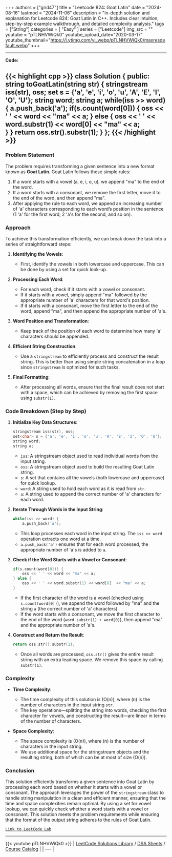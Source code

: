 
+++
authors = ["grid47"]
title = "Leetcode 824: Goat Latin"
date = "2024-08-16"
lastmod = "2024-11-06"
description = "In-depth solution and explanation for Leetcode 824: Goat Latin in C++. Includes clear intuition, step-by-step example walkthrough, and detailed complexity analysis."
tags = ["String"]
categories = [
    "Easy"
]
series = ["Leetcode"]
img_src = ""
youtube = "pTLNHVWiQk0"
youtube_upload_date="2020-03-17"
youtube_thumbnail="https://i.ytimg.com/vi_webp/pTLNHVWiQk0/maxresdefault.webp"
+++



---
**Code:**

{{< highlight cpp >}}
class Solution {
public:
    string toGoatLatin(string str) {
        stringstream iss(str), oss;
        set<char> s = {'a', 'e', 'i', 'o', 'u', 'A', 'E', 'I', 'O', 'U'};
        string word;
        string a;
        while(iss >> word) {
            a.push_back('a');
            if(s.count(word[0])) {
                oss << ' ' << word << "ma" << a;
            } else {
                oss << ' ' << word.substr(1) << word[0]  << "ma" << a;                
            }
        }
        return oss.str().substr(1);
    }
};
{{< /highlight >}}
---

### Problem Statement

The problem requires transforming a given sentence into a new format known as **Goat Latin**. Goat Latin follows these simple rules:

1. If a word starts with a vowel (a, e, i, o, u), we append "ma" to the end of the word.
2. If a word starts with a consonant, we remove the first letter, move it to the end of the word, and then append "ma".
3. After applying the rule to each word, we append an increasing number of 'a' characters corresponding to each word’s position in the sentence (1 'a' for the first word, 2 'a's for the second, and so on).

### Approach

To achieve this transformation efficiently, we can break down the task into a series of straightforward steps:

1. **Identifying the Vowels**:
   - First, identify the vowels in both lowercase and uppercase. This can be done by using a set for quick look-up.
   
2. **Processing Each Word**:
   - For each word, check if it starts with a vowel or consonant.
   - If it starts with a vowel, simply append "ma" followed by the appropriate number of 'a' characters for that word's position.
   - If it starts with a consonant, move the first letter to the end of the word, append "ma", and then append the appropriate number of 'a's.

3. **Word Position and Transformation**:
   - Keep track of the position of each word to determine how many 'a' characters should be appended.

4. **Efficient String Construction**:
   - Use a `stringstream` to efficiently process and construct the result string. This is better than using simple string concatenation in a loop since `stringstream` is optimized for such tasks.
   
5. **Final Formatting**:
   - After processing all words, ensure that the final result does not start with a space, which can be achieved by removing the first space using `substr(1)`.

### Code Breakdown (Step by Step)

1. **Initialize Key Data Structures**:
   ```cpp
   stringstream iss(str), oss;
   set<char> s = {'a', 'e', 'i', 'o', 'u', 'A', 'E', 'I', 'O', 'U'};
   string word;
   string a;
   ```
   - `iss`: A stringstream object used to read individual words from the input string.
   - `oss`: A stringstream object used to build the resulting Goat Latin string.
   - `s`: A set that contains all the vowels (both lowercase and uppercase) for quick lookup.
   - `word`: A string used to hold each word as it is read from `str`.
   - `a`: A string used to append the correct number of 'a' characters for each word.

2. **Iterate Through Words in the Input String**:
   ```cpp
   while(iss >> word) {
       a.push_back('a');
   ```
   - This loop processes each word in the input string. The `iss >> word` operation extracts one word at a time.
   - `a.push_back('a')` ensures that for each word processed, the appropriate number of 'a's is added to `a`.

3. **Check if the Word Starts with a Vowel or Consonant**:
   ```cpp
   if(s.count(word[0])) {
       oss << ' ' << word << "ma" << a;
   } else {
       oss << ' ' << word.substr(1) << word[0]  << "ma" << a;
   }
   ```
   - If the first character of the word is a vowel (checked using `s.count(word[0])`), we append the word followed by "ma" and the string `a` (the correct number of 'a' characters).
   - If the word starts with a consonant, we move the first character to the end of the word (`word.substr(1) + word[0]`), then append "ma" and the appropriate number of 'a's.

4. **Construct and Return the Result**:
   ```cpp
   return oss.str().substr(1);
   ```
   - Once all words are processed, `oss.str()` gives the entire result string with an extra leading space. We remove this space by calling `substr(1)`.

### Complexity

- **Time Complexity**: 
  - The time complexity of this solution is \(O(n)\), where \(n\) is the number of characters in the input string `str`.
  - The key operations—splitting the string into words, checking the first character for vowels, and constructing the result—are linear in terms of the number of characters.

- **Space Complexity**: 
  - The space complexity is \(O(n)\), where \(n\) is the number of characters in the input string.
  - We use additional space for the stringstream objects and the resulting string, both of which can be at most of size \(O(n)\).

### Conclusion

This solution efficiently transforms a given sentence into Goat Latin by processing each word based on whether it starts with a vowel or consonant. The approach leverages the power of the `stringstream` class to handle string manipulation in a clean and efficient manner, ensuring that the time and space complexities remain optimal. By using a set for vowel lookup, we can quickly check whether a word starts with a vowel or consonant. This solution meets the problem requirements while ensuring that the format of the output string adheres to the rules of Goat Latin.

[`Link to LeetCode Lab`](https://leetcode.com/problems/goat-latin/description/)

---
{{< youtube pTLNHVWiQk0 >}}
| [LeetCode Solutions Library](https://grid47.xyz/leetcode/) / [DSA Sheets](https://grid47.xyz/sheets/) / [Course Catalog](https://grid47.xyz/courses/) |
| --- |
